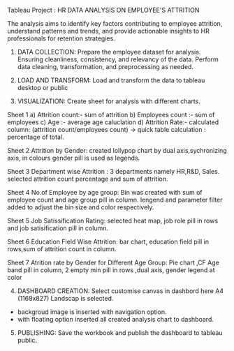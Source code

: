 Tableau Project : HR DATA ANALYSIS ON EMPLOYEE'S ATTRITION

 The analysis aims to identify key factors contributing to employee attrition, understand patterns and trends, and provide actionable insights to HR professionals for retention strategies.

 1. DATA COLLECTION: Prepare the employee dataset for analysis. Ensuring cleanliness, consistency, and relevancy of the data. Perform data cleaning, transformation, and preprocessing as needed.

 2. LOAD AND TRANSFORM: Load and transform the data to tableau desktop or public

 3. VISUALIZATION: Create sheet for analysis with different charts.

Sheet 1
 a) Attrition count:- sum of attrition
 b) Employees count :-  sum of employees
 c) Age :- average age caluclation
 d) Attrition Rate:- calculated column: (attrition count/employees count) -> quick table calculation : percentage of total.

 Sheet 2
    Attrition by Gender: created lollypop chart by dual axis,sychronizing axis, in colours gender pill is used as legends.

 Sheet 3
    Department wise Attrition : 3 departments namely HR,R&D, Sales. selected attrition count percentage and sum of attrition.

 Sheet 4 
    No.of Employee by age group: Bin was created with sum of employee count and age group pill in column. lengend and parameter filter  added to adjust the  bin size and color respectively.

 Sheet 5
    Job Satissification Rating: selected heat map, job role pill in rows and job satisification pill in column.

 Sheet 6
    Education Field Wise Attrition: bar chart, education field pill in rows,sum of attrition count in column.

Sheet 7
    Atrition rate by Gender for Different Age Group: Pie chart ,CF Age band pill in column, 2 empty min pill in rows ,dual axis, gender legend  at color 

4. DASHBOARD CREATION: Select customise canvas in dashbord here A4 (1169x827) Landscap is selected.

* backgroud image is inserted with navigation option.
* with floating option inserted all created analysis chart to dashboard.

5. PUBLISHING: Save the workbook and publish the dashboard to tableau public.
